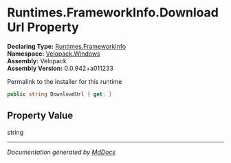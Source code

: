 ﻿<!--  
  <auto-generated>   
    The contents of this file were generated by a tool.  
    Changes to this file may be list if the file is regenerated  
  </auto-generated>   
-->

# Runtimes.FrameworkInfo.DownloadUrl Property

**Declaring Type:** [Runtimes.FrameworkInfo](../index.md)  
**Namespace:** [Velopack.Windows](../../../index.md)  
**Assembly:** Velopack  
**Assembly Version:** 0.0.942+a011233

 Permalink to the installer for this runtime 

```csharp
public string DownloadUrl { get; }
```

## Property Value

string

___

*Documentation generated by [MdDocs](https://github.com/ap0llo/mddocs)*
